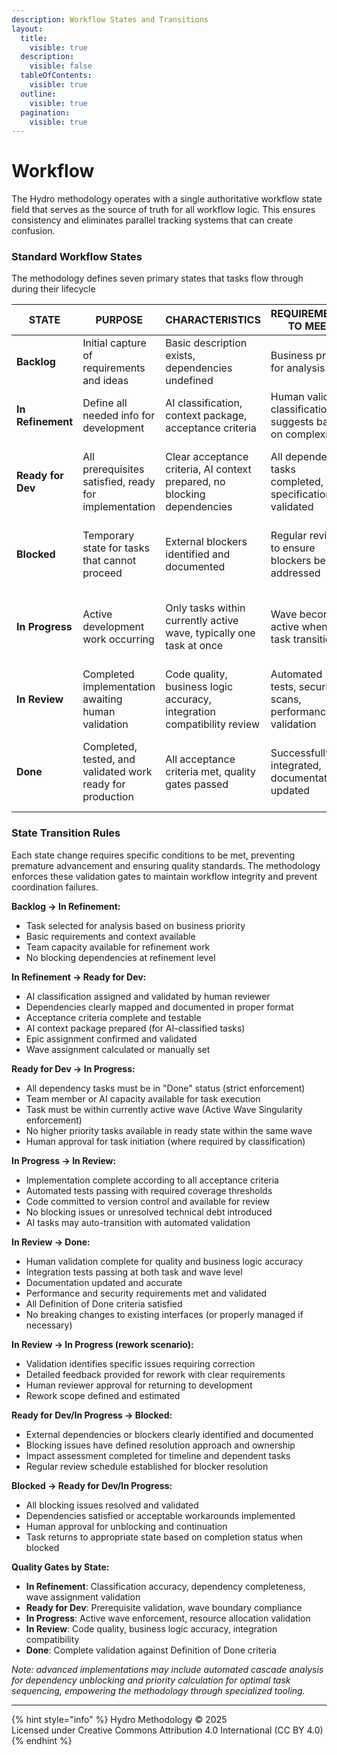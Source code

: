 ```yaml
---
description: Workflow States and Transitions
layout:
  title:
    visible: true
  description:
    visible: false
  tableOfContents:
    visible: true
  outline:
    visible: true
  pagination:
    visible: true
---
```


# Workflow

The Hydro methodology operates with a single authoritative workflow state field that serves as the source of truth for all workflow logic. This ensures consistency and eliminates parallel tracking systems that can create confusion.

### **Standard Workflow States**

The methodology defines seven primary states that tasks flow through during their lifecycle

| STATE             | PURPOSE                                                    | CHARACTERISTICS                                                          | REQUIREMENTS TO MEET                                            | OBSERVATIONS                                                               |
| ----------------- | ---------------------------------------------------------- | ------------------------------------------------------------------------ | --------------------------------------------------------------- | -------------------------------------------------------------------------- |
| **Backlog**       | Initial capture of requirements and ideas                  | Basic description exists, dependencies undefined                         | Business priority for analysis                                  | Duration: indefinite until prioritized for refinement                      |
| **In Refinement** | Define all needed info for development                     | AI classification, context package, acceptance criteria                  | Human validates classification, AI suggests based on complexity | Complete when all specs done, dependencies mapped                          |
| **Ready for Dev** | All prerequisites satisfied, ready for implementation      | Clear acceptance criteria, AI context prepared, no blocking dependencies | All dependency tasks completed, specifications validated        | Can start when developer/AI capacity available, ranked by unlock potential |
| **Blocked**       | Temporary state for tasks that cannot proceed              | External blockers identified and documented                              | Regular review to ensure blockers being addressed               | Return to appropriate state when blockers resolved                         |
| **In Progress**   | Active development work occurring                          | Only tasks within currently active wave, typically one task at once      | Wave becomes active when first task transitions                 | AI-ready execute autonomously, others require human collaboration          |
| **In Review**     | Completed implementation awaiting human validation         | Code quality, business logic accuracy, integration compatibility review  | Automated tests, security scans, performance validation         | Review depth varies by AI classification, human sign-off required          |
| **Done**          | Completed, tested, and validated work ready for production | All acceptance criteria met, quality gates passed                        | Successfully integrated, documentation updated                  | Triggers analysis of dependent tasks for potential unblocking              |

### **State Transition Rules**

Each state change requires specific conditions to be met, preventing premature advancement and ensuring quality standards. The methodology enforces these validation gates to maintain workflow integrity and prevent coordination failures.

**Backlog → In Refinement:**

* Task selected for analysis based on business priority
* Basic requirements and context available
* Team capacity available for refinement work
* No blocking dependencies at refinement level

**In Refinement → Ready for Dev:**

* AI classification assigned and validated by human reviewer
* Dependencies clearly mapped and documented in proper format
* Acceptance criteria complete and testable
* AI context package prepared (for AI-classified tasks)
* Epic assignment confirmed and validated
* Wave assignment calculated or manually set

**Ready for Dev → In Progress:**

* All dependency tasks must be in "Done" status (strict enforcement)
* Team member or AI capacity available for task execution
* Task must be within currently active wave (Active Wave Singularity enforcement)
* No higher priority tasks available in ready state within the same wave
* Human approval for task initiation (where required by classification)

**In Progress → In Review:**

* Implementation complete according to all acceptance criteria
* Automated tests passing with required coverage thresholds
* Code committed to version control and available for review
* No blocking issues or unresolved technical debt introduced
* AI tasks may auto-transition with automated validation

**In Review → Done:**

* Human validation complete for quality and business logic accuracy
* Integration tests passing at both task and wave level
* Documentation updated and accurate
* Performance and security requirements met and validated
* All Definition of Done criteria satisfied
* No breaking changes to existing interfaces (or properly managed if necessary)

**In Review → In Progress (rework scenario):**

* Validation identifies specific issues requiring correction
* Detailed feedback provided for rework with clear requirements
* Human reviewer approval for returning to development
* Rework scope defined and estimated

**Ready for Dev/In Progress → Blocked:**

* External dependencies or blockers clearly identified and documented
* Blocking issues have defined resolution approach and ownership
* Impact assessment completed for timeline and dependent tasks
* Regular review schedule established for blocker resolution

**Blocked → Ready for Dev/In Progress:**

* All blocking issues resolved and validated
* Dependencies satisfied or acceptable workarounds implemented
* Human approval for unblocking and continuation
* Task returns to appropriate state based on completion status when blocked

**Quality Gates by State:**

* **In Refinement**: Classification accuracy, dependency completeness, wave assignment validation
* **Ready for Dev**: Prerequisite validation, wave boundary compliance
* **In Progress**: Active wave enforcement, resource allocation validation
* **In Review**: Code quality, business logic accuracy, integration compatibility
* **Done**: Complete validation against Definition of Done criteria

_Note: advanced implementations may include automated cascade analysis for dependency unblocking and priority calculation for optimal task sequencing, empowering the methodology through specialized tooling._

***

{% hint style="info" %}
Hydro Methodology © 2025 \
Licensed under Creative Commons Attribution 4.0 International (CC BY 4.0)
{% endhint %}
